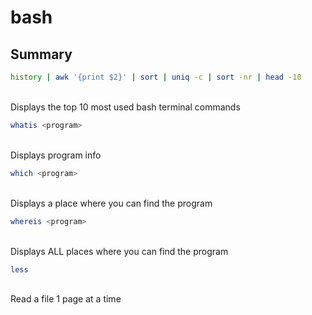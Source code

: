 # bash

## Summary
```bash
history | awk '{print $2}' | sort | uniq -c | sort -nr | head -10
```
<br>
Displays the top 10 most used bash terminal commands

```bash
whatis <program>
```
<br>
Displays program info

```bash
which <program>
```
<br>
Displays a place where you can find the program

```bash
whereis <program>
```
<br>
Displays ALL places where you can find the program

```bash
less
```
<br>
Read a file 1 page at a time

